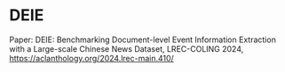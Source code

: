 # DEIE
Paper:
DEIE: Benchmarking Document-level Event Information Extraction with a Large-scale Chinese News Dataset, LREC-COLING 2024, https://aclanthology.org/2024.lrec-main.410/
